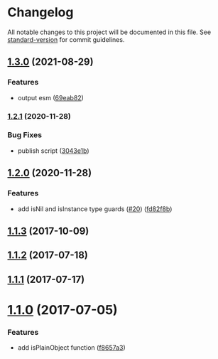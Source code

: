 # Changelog

All notable changes to this project will be documented in this file. See [standard-version](https://github.com/conventional-changelog/standard-version) for commit guidelines.

## [1.3.0](https://github.com/justinlettau/ts-util-is/compare/v1.2.1...v1.3.0) (2021-08-29)


### Features

* output esm ([69eab82](https://github.com/justinlettau/ts-util-is/commit/69eab8274ffeea699e01a34b31efeca3199c77bb))

### [1.2.1](https://github.com/justinlettau/ts-util-is/compare/v1.2.0...v1.2.1) (2020-11-28)


### Bug Fixes

* publish script ([3043e1b](https://github.com/justinlettau/ts-util-is/commit/3043e1b91378f2f518e53ba1b7c5117657acb17d))

## [1.2.0](https://github.com/justinlettau/ts-util-is/compare/v1.1.3...v1.2.0) (2020-11-28)


### Features

* add isNil and isInstance type guards ([#20](https://github.com/justinlettau/ts-util-is/issues/20)) ([fd82f8b](https://github.com/justinlettau/ts-util-is/commit/fd82f8b3cbdba6fa66ecb83e320f7ca64452b5e7))

<a name="1.1.3"></a>
## [1.1.3](https://github.com/justinlettau/ts-util-is/compare/v1.1.2...v1.1.3) (2017-10-09)



<a name="1.1.2"></a>
## [1.1.2](https://github.com/justinlettau/ts-util-is/compare/v1.1.1...v1.1.2) (2017-07-18)



<a name="1.1.1"></a>
## [1.1.1](https://github.com/justinlettau/ts-util-is/compare/v1.1.0...v1.1.1) (2017-07-17)



<a name="1.1.0"></a>
# [1.1.0](https://github.com/justinlettau/ts-util-is/compare/v1.0.3...v1.1.0) (2017-07-05)


### Features

* add isPlainObject function ([f8657a3](https://github.com/justinlettau/ts-util-is/commit/f8657a3))

